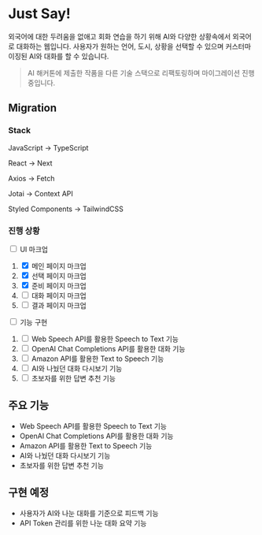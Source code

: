 # Just Say!

외국어에 대한 두려움을 없애고 회화 연습을 하기 위해 AI와 다양한 상황속에서 외국어로 대화하는 웹입니다. 사용자가 원하는 언어, 도시, 상황을 선택할 수 있으며 커스터마이징된 AI와 대화를 할 수 있습니다.

> AI 해커톤에 제출한 작품을 다른 기술 스택으로 리팩토링하며 마이그레이션 진행 중입니다.

## Migration

### Stack

JavaScript -> TypeScript

React -> Next

Axios -> Fetch

Jotai -> Context API

Styled Components -> TailwindCSS

### 진행 상황

<input type="checkbox" /> UI 마크업

1. <input type="checkbox" checked /> 메인 페이지 마크업
2. <input type="checkbox" checked /> 선택 페이지 마크업
3. <input type="checkbox" checked /> 준비 페이지 마크업
4. <input type="checkbox" /> 대화 페이지 마크업
5. <input type="checkbox" /> 결과 페이지 마크업

<input type="checkbox" /> 기능 구현

1. <input type="checkbox" /> Web Speech API를 활용한 Speech to Text 기능
2. <input type="checkbox" /> OpenAI Chat Completions API를 활용한 대화 기능
3. <input type="checkbox" /> Amazon API를 활용한 Text to Speech 기능
4. <input type="checkbox" /> AI와 나눴던 대화 다시보기 기능
5. <input type="checkbox" /> 초보자를 위한 답변 추천 기능

## 주요 기능

- Web Speech API를 활용한 Speech to Text 기능
- OpenAI Chat Completions API를 활용한 대화 기능
- Amazon API를 활용한 Text to Speech 기능
- AI와 나눴던 대화 다시보기 기능
- 초보자를 위한 답변 추천 기능

## 구현 예정

- 사용자가 AI와 나눈 대화를 기준으로 피드백 기능
- API Token 관리를 위한 나눈 대화 요약 기능
